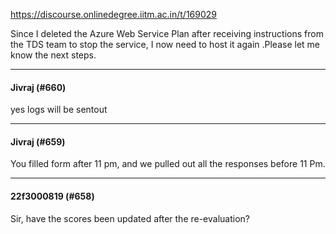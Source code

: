 https://discourse.onlinedegree.iitm.ac.in/t/169029

Since I deleted the Azure Web Service Plan after receiving instructions from the TDS team to stop the service, I now need to host it again .Please let me know the next steps.</p><hr>

<h4>Jivraj (#660)</h4>
<p>yes logs will be sentout</p><hr>

<h4>Jivraj (#659)</h4>
<p>You filled form after 11 pm, and we pulled out all the responses before 11 Pm.</p><hr>

<h4>22f3000819 (#658)</h4>
<p>Sir, have the scores been updated after the re-evaluation?